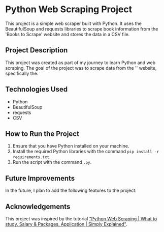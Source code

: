 # Python Web Scraping Project

This project is a simple web scraper built with Python. It uses the BeautifulSoup and requests libraries to scrape book information from the 'Books to Scrape' website and stores the data in a CSV file.

## Project Description

This project was created as part of my journey to learn Python and web scraping. The goal of the project was to scrape data from the '' website, specifically the.

## Technologies Used

- Python
- BeautifulSoup
- requests
- CSV

## How to Run the Project

1. Ensure that you have Python installed on your machine.
2. Install the required Python libraries with the command `pip install -r requirements.txt`.
3. Run the script with the command `.py`.

## Future Improvements

In the future, I plan to add the following features to the project:

## Acknowledgements

This project was inspired by the tutorial ["Python Web Scraping | What to study, Salary & Packages, Application | Simply Explained"](https://www.youtube.com/watch?v=2UTa6eTDdWc&list=PLjVLYmrlmjGfSYkgH-_jgC8KMxyRzq7US).
